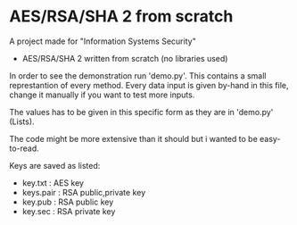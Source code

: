 # AES/RSA/SHA 2 from scratch
A project made for "Information Systems Security"

- AES/RSA/SHA 2 written from scratch (no libraries used)

In order to see the demonstration run 'demo.py'. This contains a small represtantion of every method.
Every data input is given by-hand in this file, change it manually if you want to test more inputs.

The values has to be given in this specific form as they are in 'demo.py' (Lists).

The code might be more extensive than it should but i wanted to be easy-to-read.

Keys are saved as listed:
-	key.txt   : AES key
-	keys.pair : RSA public,private key
-	key.pub   : RSA public key
-	key.sec   : RSA private key
